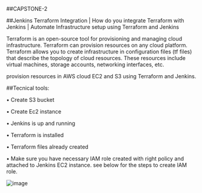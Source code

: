 ##CAPSTONE-2

##Jenkins Terraform Integration | How do you integrate Terraform with Jenkins | Automate Infrastructure setup using Terraform and Jenkins

Terraform is an open-source tool for provisioning and managing cloud infrastructure. Terraform can provision resources on any cloud platform. 
Terraform allows you to create infrastructure in configuration files (tf files) that describe the topology of cloud resources. These resources include virtual machines, storage accounts, networking interfaces, etc.

provision resources in AWS cloud EC2 and S3 using Terraform and Jenkins. 

##Tecnical tools:

•	Create S3 bucket 

•	Create Ec2 instance

•	Jenkins is up and running

•	Terraform is installed

•	Terraform files already created

•	Make sure you have necessary IAM role created with right policy and attached to Jenkins EC2 instance. see below for the steps to create IAM role.

 

![image](https://user-images.githubusercontent.com/88685332/156610504-b3532fd7-e72c-412a-bd78-677f2b88a184.png)

